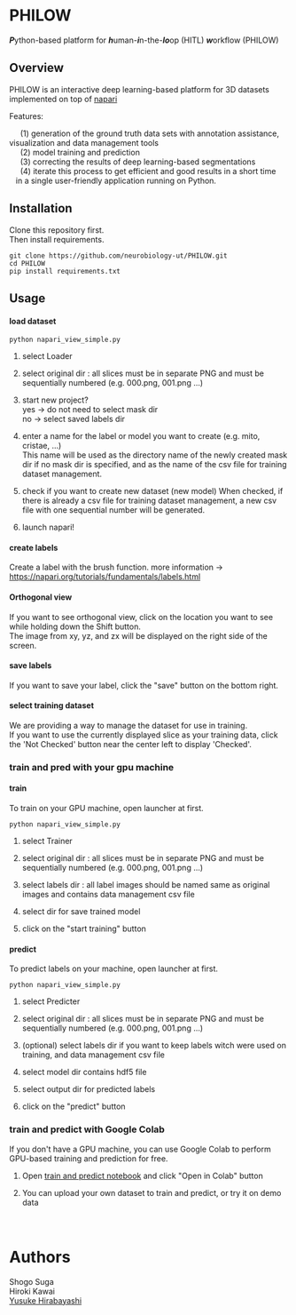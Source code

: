 # PHILOW <br>
***P***ython-based platform for ***h***uman-***i***n-the-***lo***op (HITL)  ***w***orkflow (PHILOW) <br>

## Overview 
PHILOW is an interactive deep learning-based platform for 3D datasets implemented on top of [napari](https://github.com/napari/napari) <br>

Features:

&nbsp;&nbsp;&nbsp;&nbsp; (1) generation of the ground truth data sets with annotation assistance, visualization and data management tools<br>
&nbsp;&nbsp;&nbsp;&nbsp; (2) model training and prediction <br>
&nbsp;&nbsp;&nbsp;&nbsp; (3) correcting the results of deep learning-based segmentations <br>
&nbsp;&nbsp;&nbsp;&nbsp; (4) iterate this process to get efficient and good results in a short time  <br>
&nbsp;&nbsp;  in a single user-friendly application running on Python.


## Installation
Clone this repository first.   
Then install requirements.
```angular2
git clone https://github.com/neurobiology-ut/PHILOW.git
cd PHILOW
pip install requirements.txt
```


## Usage
#### load dataset
```angular2
python napari_view_simple.py
```
1) select Loader

2) select original dir : all slices must be in separate PNG and must be sequentially numbered (e.g. 000.png, 001.png ...)

3) start new project?    
yes → do not need to select mask dir    
no → select saved labels dir    

4) enter a name for the label or model you want to create (e.g. mito, cristae, ...)   
This name will be used as the directory name of the newly created mask dir if no mask dir is specified, 
and as the name of the csv file for training dataset management.

5) check if you want to create new dataset (new model)
When checked, if there is already a csv file for training dataset management, a new csv file with one sequential number will be generated.

6) launch napari!


#### create labels
Create a label with the brush function.
more information → https://napari.org/tutorials/fundamentals/labels.html

#### Orthogonal view
If you want to see orthogonal view, click on the location you want to see while holding down the Shift button.    
The image from xy, yz, and zx will be displayed on the right side of the screen.

#### save labels
If you want to save your label, click the "save" button on the bottom right.

#### select training dataset
We are providing a way to manage the dataset for use in training.   
If you want to use the currently displayed slice as your training data, click the 'Not Checked' button near the center left to display 'Checked'.


### train and pred with your gpu machine
#### train
To train on your GPU machine, open launcher at first.
```angular2
python napari_view_simple.py
```
1) select Trainer   
   
2) select original dir : all slices must be in separate PNG and must be sequentially numbered (e.g. 000.png, 001.png ...)   
   
3) select labels dir : all label images should be named same as original images and contains data management csv file   
   
4) select dir for save trained model   
   
5) click on the "start training" button   
   
#### predict
To predict labels on your machine, open launcher at first.   
```angular2
python napari_view_simple.py
```
1) select Predicter
   
2) select original dir : all slices must be in separate PNG and must be sequentially numbered (e.g. 000.png, 001.png ...)   
   
3) (optional) select labels dir if you want to keep labels witch were used on training, and data management csv file   
   
4) select model dir contains hdf5 file   
   
5) select output dir for predicted labels   
   
6) click on the "predict" button   

### train and predict with Google Colab   
If you don't have a GPU machine, you can use Google Colab to perform GPU-based training and prediction for free.    

1) Open [train and predict notebook](https://github.com/neurobiology-ut/PHILOW/blob/feature/readme/notebooks/train_and_pred_using_PHILOW.ipynb) and click "Open in Colab" button

2) You can upload your own dataset to train and predict, or try it on demo data   


 
 　
# Authors <br>

Shogo Suga <br>
Hiroki Kawai <br>
<a href="http://park.itc.u-tokyo.ac.jp/Hirabayashi/WordPress/">Yusuke Hirabayashi</a> 
